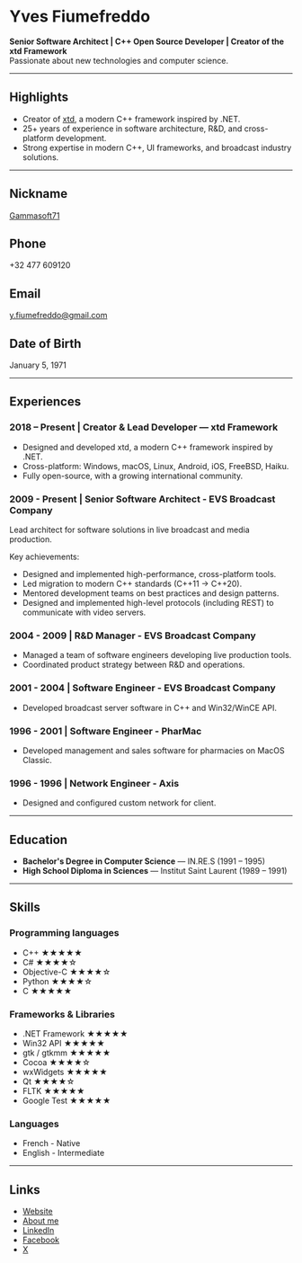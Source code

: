 # Yves Fiumefreddo

**Senior Software Architect | C++ Open Source Developer | Creator of the xtd Framework**  
Passionate about new technologies and computer science.

---

## Highlights

- Creator of [xtd](https://gammasoft71.github.io/xtd), a modern C++ framework inspired by .NET.
- 25+ years of experience in software architecture, R&D, and cross-platform development.
- Strong expertise in modern C++, UI frameworks, and broadcast industry solutions.

---

## Nickname

[Gammasoft71](https://gammasoft71.github.io)
​
## Phone

+32 477 609120
​
## Email

y.fiumefreddo@gmail.com 
​
## Date of Birth

January 5, 1971

---

## Experiences

### 2018 – Present | Creator & Lead Developer — xtd Framework

- Designed and developed xtd, a modern C++ framework inspired by .NET.
- Cross-platform: Windows, macOS, Linux, Android, iOS, FreeBSD, Haiku.
- Fully open-source, with a growing international community.

### 2009 - Present | Senior Software Architect - EVS Broadcast Company

Lead architect for software solutions in live broadcast and media production.  

Key achievements:
- Designed and implemented high-performance, cross-platform tools.
- Led migration to modern C++ standards (C++11 → C++20).
- Mentored development teams on best practices and design patterns.
- Designed and implemented high-level protocols (including REST) to communicate with video servers.

### 2004 - 2009 | R&D Manager - EVS Broadcast Company

- Managed a team of software engineers developing live production tools.
- Coordinated product strategy between R&D and operations.

### 2001 - 2004 | Software Engineer - EVS Broadcast Company

- Developed broadcast server software in C++ and Win32/WinCE API.

### 1996 - 2001 | Software Engineer - PharMac

- Developed management and sales software for pharmacies on MacOS Classic.

### 1996 - 1996 | Network Engineer - Axis

- Designed and configured custom network for client.

---

## Education

- **Bachelor's Degree in Computer Science** — IN.RE.S (1991 – 1995)
- **High School Diploma in Sciences** — Institut Saint Laurent (1989 – 1991)

---

## Skills

### Programming languages

- C++ ★★★★★ 
- C# ★★★★☆ 
- Objective-C ★★★★☆ 
- Python ★★★★☆
- C ★★★★★

### Frameworks & Libraries

- .NET Framework ★★★★★
- Win32 API ★★★★★
- gtk / gtkmm ★★★★★
- Cocoa ★★★★☆
- wxWidgets ★★★★★
- Qt ★★★★☆
- FLTK ★★★★★
- Google Test ★★★★★

### Languages

* French - Native
* English - Intermediate

---

## Links

- [Website](https://yfiumefreddo.github.io)
- [About me](https://about.me/yves.fiumefreddo)
- [LinkedIn](https://www.linkedin.com/in/yves-fiumefreddo-0430441a/)
- [Facebook](https://www.facebook.com/yves.fiumefreddo/)
- [X](https://x.com/yfi1971)
